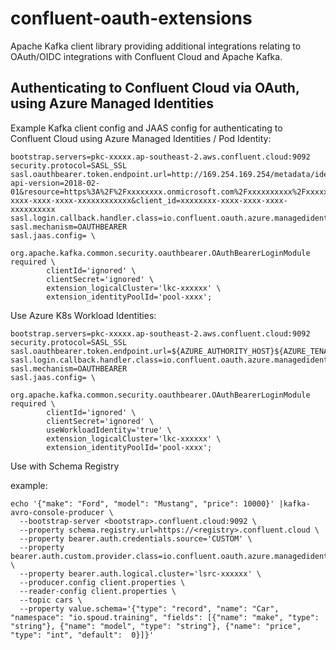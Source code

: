 # confluent-oauth-extensions

Apache Kafka client library providing additional integrations relating to OAuth/OIDC integrations with Confluent Cloud and Apache Kafka.

## Authenticating to Confluent Cloud via OAuth, using Azure Managed Identities

Example Kafka client config and JAAS config for authenticating to Confluent Cloud using Azure Managed Identities / Pod Identity:

```
bootstrap.servers=pkc-xxxxx.ap-southeast-2.aws.confluent.cloud:9092
security.protocol=SASL_SSL
sasl.oauthbearer.token.endpoint.url=http://169.254.169.254/metadata/identity/oauth2/token?api-version=2018-02-01&resource=https%3A%2F%2Fxxxxxxxx.onmicrosoft.com%2Fxxxxxxxxxx%2Fxxxxxxxx-xxxx-xxxx-xxxx-xxxxxxxxxxxx&client_id=xxxxxxxx-xxxx-xxxx-xxxx-xxxxxxxxxx
sasl.login.callback.handler.class=io.confluent.oauth.azure.managedidentity.OAuthBearerLoginCallbackHandler
sasl.mechanism=OAUTHBEARER
sasl.jaas.config= \
	org.apache.kafka.common.security.oauthbearer.OAuthBearerLoginModule required \
		clientId='ignored' \
		clientSecret='ignored' \
		extension_logicalCluster='lkc-xxxxxx' \
		extension_identityPoolId='pool-xxxx';
```

Use Azure K8s Workload Identities:

```
bootstrap.servers=pkc-xxxxx.ap-southeast-2.aws.confluent.cloud:9092
security.protocol=SASL_SSL
sasl.oauthbearer.token.endpoint.url=${AZURE_AUTHORITY_HOST}${AZURE_TENANT_ID}/oauth2/v2.0/token
sasl.login.callback.handler.class=io.confluent.oauth.azure.managedidentity.OAuthBearerLoginCallbackHandler
sasl.mechanism=OAUTHBEARER
sasl.jaas.config= \
	org.apache.kafka.common.security.oauthbearer.OAuthBearerLoginModule required \
		clientId='ignored' \
		clientSecret='ignored' \
		useWorkloadIdentity='true' \
		extension_logicalCluster='lkc-xxxxxx' \
		extension_identityPoolId='pool-xxxx';
```



Use with Schema Registry

example:
```
echo '{"make": "Ford", "model": "Mustang", "price": 10000}' |kafka-avro-console-producer \
  --bootstrap-server <bootstrap>.confluent.cloud:9092 \
  --property schema.registry.url=https://<registry>.confluent.cloud \
  --property bearer.auth.credentials.source='CUSTOM' \
  --property bearer.auth.custom.provider.class=io.confluent.oauth.azure.managedidentity.RegistryBearerAuthCredentialProvider \
  --property bearer.auth.logical.cluster='lsrc-xxxxxx' \
  --producer.config client.properties \
  --reader-config client.properties \
  --topic cars \
  --property value.schema='{"type": "record", "name": "Car", "namespace": "io.spoud.training", "fields": [{"name": "make", "type": "string"}, {"name": "model", "type": "string"}, {"name": "price", "type": "int", "default":  0}]}'
```
